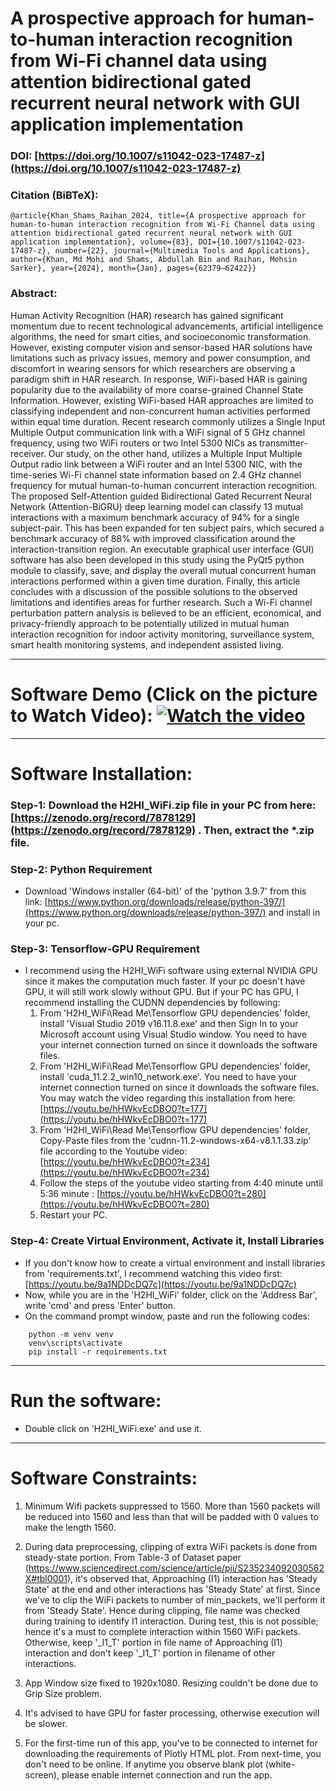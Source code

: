 # A prospective approach for human-to-human interaction recognition from Wi-Fi channel data using attention bidirectional gated recurrent neural network with GUI application implementation
### DOI: [https://doi.org/10.1007/s11042-023-17487-z](https://doi.org/10.1007/s11042-023-17487-z)
### Citation (BiBTeX):
```
@article{Khan_Shams_Raihan_2024, title={A prospective approach for human-to-human interaction recognition from Wi-Fi Channel data using attention bidirectional gated recurrent neural network with GUI application implementation}, volume={83}, DOI={10.1007/s11042-023-17487-z}, number={22}, journal={Multimedia Tools and Applications}, author={Khan, Md Mohi and Shams, Abdullah Bin and Raihan, Mohsin Sarker}, year={2024}, month={Jan}, pages={62379–62422}}
```
### Abstract: 
Human Activity Recognition (HAR) research has gained significant momentum due to recent technological advancements, artificial intelligence algorithms, the need for smart cities, and socioeconomic transformation. However, existing computer vision and sensor-based HAR solutions have limitations such as privacy issues, memory and power consumption, and discomfort in wearing sensors for which researchers are observing a paradigm shift in HAR research. In response, WiFi-based HAR is gaining popularity due to the availability of more coarse-grained Channel State Information. However, existing WiFi-based HAR approaches are limited to classifying independent and non-concurrent human activities performed within equal time duration. Recent research commonly utilizes a Single Input Multiple Output communication link with a WiFi signal of 5 GHz channel frequency, using two WiFi routers or two Intel 5300 NICs as transmitter-receiver. Our study, on the other hand, utilizes a Multiple Input Multiple Output radio link between a WiFi router and an Intel 5300 NIC, with the time-series Wi-Fi channel state information based on 2.4 GHz channel frequency for mutual human-to-human concurrent interaction recognition. The proposed Self-Attention guided Bidirectional Gated Recurrent Neural Network (Attention-BiGRU) deep learning model can classify 13 mutual interactions with a maximum benchmark accuracy of 94% for a single subject-pair. This has been expanded for ten subject pairs, which secured a benchmark accuracy of 88% with improved classification around the interaction-transition region. An executable graphical user interface (GUI) software has also been developed in this study using the PyQt5 python module to classify, save, and display the overall mutual concurrent human interactions performed within a given time duration. Finally, this article concludes with a discussion of the possible solutions to the observed limitations and identifies areas for further research. Such a Wi-Fi channel perturbation pattern analysis is believed to be an efficient, economical, and privacy-friendly approach to be potentially utilized in mutual human interaction recognition for indoor activity monitoring, surveillance system, smart health monitoring systems, and independent assisted living. 

----------------------------------------------------------------------------------------------------

# Software Demo (Click on the picture to Watch Video): [![Watch the video](https://github.com/MDMohiUddinKhan/Attention_BiGRU-GUI-Framework-for-Human-to-Human-Mutual-Interaction-Recognition-from-Wi-Fi/blob/main/Home_BG.png)](https://youtu.be/yUKANUwgi4s)

----------------------------------------------------------------------------------------------------
# Software Installation:
### Step-1: Download the H2HI_WiFi.zip file in your PC from here: [https://zenodo.org/record/7878129](https://zenodo.org/record/7878129) . Then, extract the *.zip file.
### Step-2: Python Requirement
 - Download 'Windows installer (64-bit)' of the 'python 3.9.7' from this link: [https://www.python.org/downloads/release/python-397/](https://www.python.org/downloads/release/python-397/) and install in your pc.
### Step-3: Tensorflow-GPU Requirement
 - I recommend using the H2HI_WiFi software using external NVIDIA GPU since it makes the computation much faster. If your pc doesn't have GPU, it will still work slowly without GPU. But if your PC has GPU, I recommend installing the CUDNN dependencies by following:
    1. From 'H2HI_WiFi\Read Me\Tensorflow GPU dependencies' folder, install 'Visual Studio 2019 v16.11.8.exe' and then Sign In to your Microsoft account using Visual Studio window. You need to have your internet connection turned on since it downloads the software files.
    2. From 'H2HI_WiFi\Read Me\Tensorflow GPU dependencies' folder, install 'cuda_11.2.2_win10_network.exe'. You need to have your internet connection turned on since it downloads the software files. You may watch the video regarding this installation from here: [https://youtu.be/hHWkvEcDBO0?t=177](https://youtu.be/hHWkvEcDBO0?t=177)
    3. From 'H2HI_WiFi\Read Me\Tensorflow GPU dependencies' folder, Copy-Paste files from the 'cudnn-11.2-windows-x64-v8.1.1.33.zip' file according to the Youtube video: [https://youtu.be/hHWkvEcDBO0?t=234](https://youtu.be/hHWkvEcDBO0?t=234)
    4. Follow the steps of the youtube video starting from 4:40 minute until 5:36 minute : [https://youtu.be/hHWkvEcDBO0?t=280](https://youtu.be/hHWkvEcDBO0?t=280)
    5. Restart your PC.

### Step-4: Create Virtual Environment, Activate it, Install Libraries
- If you don't know how to create a virtual environment and install libraries from 'requirements.txt', I recommend watching this video first: [https://youtu.be/9a1NDDcDQ7c](https://youtu.be/9a1NDDcDQ7c)
- Now, while you are in the 'H2HI_WiFi' folder, click on the 'Address Bar', write 'cmd' and press 'Enter' button.
- On the command prompt window, paste and run the following codes:
```
    python -m venv venv
    venv\scripts\activate
    pip install -r requirements.txt
```
----------------------------------------------------------------------------------------------------
# Run the software: 
- Double click on 'H2HI_WiFi.exe' and use it.
----------------------------------------------------------------------------------------------------

# Software Constraints:
1. Minimum Wifi packets suppressed to 1560. More than 1560 packets will be reduced into 1560 and less than that will be padded with 0 values to make the length 1560.
2. During data preprocessing, clipping of extra WiFi packets is done from steady-state portion.
   From Table-3 of Dataset paper (https://www.sciencedirect.com/science/article/pii/S235234092030562X#tbl0001), it's observed that, 
   Approaching (I1) interaction has 'Steady State' at the end and other interactions has 'Steady State' at first.
   Since we've to clip the WiFi packets to number of min_packets, we'll perform it from 'Steady State'.
   Hence during clipping, file name was checked during training to identify I1 interaction.
   During test, this is not possible; hence it's a must to complete interaction within
   1560 WiFi packets. Otherwise, keep '_I1_T' portion in file name of Approaching (I1) interaction
   and don't keep '_I1_T' portion in filename of other interactions.

3. App Window size fixed to 1920x1080. Resizing couldn't be done due to Grip Size problem.
4. It's advised to have GPU for faster processing, otherwise execution will be slower.
5. For the first-time run of this app, you've to be connected to internet for downloading the requirements of Plotly HTML plot. From next-time, you don't need to be online. If anytime you observe blank plot (white-screen), please enable internet connection and run the app.
